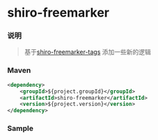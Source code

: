 # shiro-freemarker


### 说明

 > 基于[shiro-freemarker-tags](https://github.com/zhoushuaichang/shiro-freemarker-tags) 添加一些新的逻辑


### Maven

``` xml
<dependency>
	<groupId>${project.groupId}</groupId>
	<artifactId>shiro-freemarker</artifactId>
	<version>${project.version}</version>
</dependency>
```

### Sample
